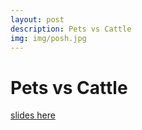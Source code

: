 ```yaml
---
layout: post
description: Pets vs Cattle
img: img/posh.jpg
---
```


# Pets vs Cattle

[slides here](/slides/pets-vs-cattle)
